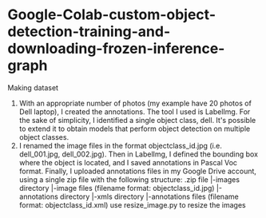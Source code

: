 # Google-Colab-custom-object-detection-training-and-downloading-frozen-inference-graph
Making dataset
1. With an appropriate number of photos (my example have 20 photos of Dell laptop), I created the annotations. The tool I used is LabelImg. For the sake of simplicity, I identified a single object class, dell. It's possible to extend it to obtain models that perform object detection on multiple object classes.
2. I renamed the image files in the format objectclass_id.jpg (i.e. dell_001.jpg, dell_002.jpg). Then in LabelImg, I defined the bounding box where the object is located, and I saved annotations in Pascal Voc format.
Finally, I uploaded annotations files in my Google Drive account, using a single zip file with the following structure:
.zip file
|-images directory
  |-image files (filename format: objectclass_id.jpg)
|-annotations directory
  |-xmls directory
    |-annotations files (filename format: objectclass_id.xml)
    use resize_image.py to resize the images
    
